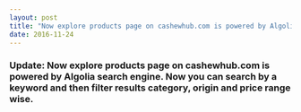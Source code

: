 ```yaml
---
layout: post
title: "Now explore products page on cashewhub.com is powered by Algolia"
date: 2016-11-24
---
```

<div class="blurb">
  <h3>Update: Now explore products page on cashewhub.com is powered by Algolia search engine. Now you can search by a keyword and then filter results category, origin and price range wise.</h3>
</div>
